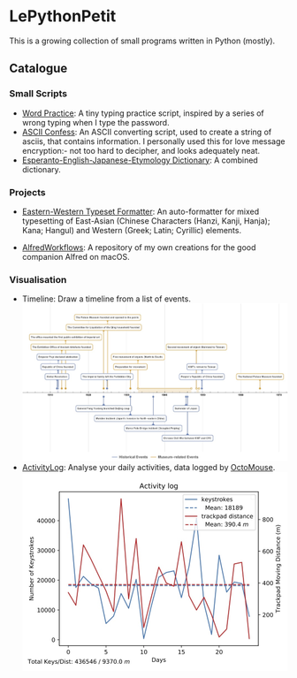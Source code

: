 # LePythonPetit
This is a growing collection of small programs written in Python (mostly).

## Catalogue
### Small Scripts
- [Word Practice](./src/word_practice.py): A tiny typing practice script, inspired by a series of wrong typing when I type the password.   
- [ASCII Confess](./src/ascii_confess.py): An ASCII converting script, used to create a string of asciis, that contains information. I personally used this for love message encryption:- not too hard to decipher, and looks adequately neat.
- [Esperanto-English-Japanese-Etymology Dictionary](https://gist.github.com/BaksiLi/d4576e7bf3f40b2d98173bbd27dbc9a5): A combined dictionary.

### Projects
- [Eastern-Western Typeset Formatter](./src/EWFormatter/ewformatter.py): An auto-formatter for mixed typesetting of East-Asian (Chinese Characters (Hanzi, Kanji, Hanja); Kana; Hangul) and Western (Greek; Latin; Cyrillic) elements.
<!-- This is a part of my future linter project. -->

- [AlfredWorkflows](https://github.com/BaksiLi/AlfredWorkflows): A repository of my own creations for the good companion Alfred on macOS.

### Visualisation
- Timeline: Draw a timeline from a list of events.   
	![Timeline Example](examples/Timeline.jpeg)
- [ActivityLog](https://gist.github.com/BaksiLi/c138430c01cfc981efcbbb4c95846a68): Analyse your daily activities, data logged by [OctoMouse](http://konsomejona.github.io/OctoMouse/#support).   
	![ActivityLog Example](examples/ActivityLog.jpeg)
